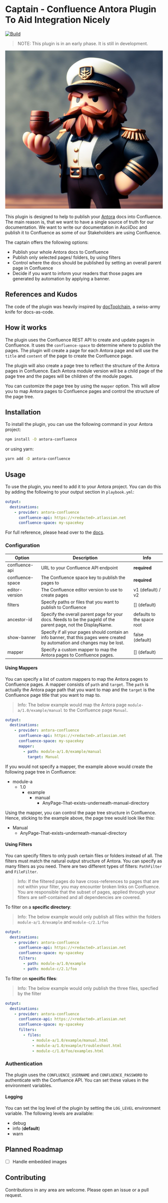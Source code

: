 # Captain - Confluence Antora Plugin To Aid Integration Nicely

[![Build](https://github.com/PacoVK/antora-confluence/actions/workflows/ci.yml/badge.svg)](https://github.com/PacoVK/antora-confluence/actions/workflows/ci.yml)

> NOTE: This plugin is in an early phase. It is still in development.

![Captain Logo](assets/captain.png)

This plugin is designed to help to publish your [Antora](https://antora.org/) docs into Confluence. The main reason is, that we want to have a single source of truth for our documentation. We want to write our documentation in AsciiDoc and publish it to Confluence as some of our Stakeholders are using Confluence.

The captain offers the following options:

- Publish your whole Antora docs to Confluence
- Publish only selected pages/ folders, by using filters
- Control where the docs should be published by setting an overall parent page in Confluence
- Decide if you want to inform your readers that those pages are generated by automation by applying a banner.

## References and Kudos

The code of the plugin was heavily inspired by [docToolchain](https://doctoolchain.org/docToolchain/v2.0.x/), a swiss-army knife for docs-as-code.

## How it works

The plugin uses the Confluence REST API to create and update pages in Confluence. It uses the `confluence-space` to determine where to publish the pages. The plugin will create a page for each Antora page and will use the `title` and `content` of the page to create the Confluence page.

The plugin will also create a page tree to reflect the structure of the Antora pages in Confluence. Each Antora module version will be a child page of the page tree and the pages will be children of the module pages.

You can customize the page tree by using the `mapper` option. This will allow you to map Antora pages to Confluence pages and control the structure of the page tree.

## Installation

To install the plugin, you can use the following command in your Antora project:

```sh
npm install -D antora-confluence
```

or using yarn:

```sh
yarn add -D antora-confluence
```

## Usage

To use the plugin, you need to add it to your Antora project. You can do this by adding the following to your output section in `playbook.yml`:

```yaml
output:
  destinations:
    - provider: antora-confluence
      confluence-api: https://<redacted>.atlassian.net
      confluence-space: my-spacekey
```

For full reference, please head over to the [docs](https://docs.antora.org/antora/latest/playbook/configure-output/).

### Configuration

| Option           | Description                                                                                                                  | Info                       |
| ---------------- | ---------------------------------------------------------------------------------------------------------------------------- | -------------------------- |
| confluence-api   | URL to your Confluence API endpoint                                                                                          | **required**               |
| confluence-space | The Confluence space key to publish the pages to                                                                             | **required**               |
| editor-version   | The Confluence editor version to use to create pages                                                                         | v1 (default) / v2          |
| filters          | Specify paths or files that you want to publish to Confluence                                                                | [] (default)               |
| ancestor-id      | Specify the overall parent page for your docs. Needs to be the pageId of the parent page, not the DisplayName.               | defaults to the space root |
| show-banner      | Specify if all your pages should contain an info banner, that this pages were created by automation and changes may be lost. | false (default)            |
| mapper           | Specify a custom mapper to map the Antora pages to Confluence pages.                                                         | [] (default)               |

#### Using Mappers

You can specify a list of custom mappers to map the Antora pages to Confluence pages. A mapper consists of `path` and `target`. The `path` is actually the Antora page path that you want to map and the `target` is the Confluence page title that you want to map to.

> Info: The below example would map the Antora page `module-a/1.0/example/manual` to the Confluence page `Manual`.

```yaml
output:
  destinations:
    - provider: antora-confluence
      confluence-api: https://<redacted>.atlassian.net
      confluence-space: my-spacekey
      mapper:
        - path: module-a/1.0/example/manual
          target: Manual
```

If you would not specify a mapper, the example above would create the following page tree in Confluence:

- module-a
  - 1.0
    - example
      - manual
        - AnyPage-That-exists-underneath-manual-directory

Using the mapper, you can control the page tree structure in Confluence. Hence, sticking to the example above, the page tree would look like this:

- Manual
  - AnyPage-That-exists-underneath-manual-directory

#### Using Filters

You can specify filters to only push certain files or folders instead of all. The filters must match the natural output structure of Antora. You can specify as many filters as you need. There are two different types of filters: `PathFilter` and `FileFilter`.

> Info: If the filtered pages do have cross-references to pages that are not within your filter, you may encounter broken links on Confluence. You are responsible that the subset of pages, applied through your filters are self-contained and all dependencies are covered.

To filter on a **specific directory**:

> Info: The below example would only publish all files within the folders `module-a/1.0/example` and `module-c/2.1/foo`

```yaml
output:
  destinations:
    - provider: antora-confluence
      confluence-api: https://<redacted>.atlassian.net
      confluence-space: my-spacekey
      filters:
        - path: module-a/1.0/example
        - path: module-c/2.1/foo
```

To filter on **specific files**:

> Info: The below example would only publish the three files, specfied by the filter

```yaml
output:
  destinations:
    - provider: antora-confluence
      confluence-api: https://<redacted>.atlassian.net
      confluence-space: my-spacekey
      filters:
        - files:
            - module-a/1.0/example/manual.html
            - module-a/1.0/example/troubleshoot.html
            - module-c/1.0/foo/examples.html
```

### Authentication

The plugin uses the `CONFLUENCE_USERNAME` and `CONFLUENCE_PASSWORD` to authenticate with the Confluence API. You can set these values in the environment variables.

#### Logging

You can set the log level of the plugin by setting the `LOG_LEVEL` environment variable. The following levels are available:

- debug
- info (**default**)
- warn

## Planned Roadmap

- [ ] Handle embedded images

## Contributing

Contributions in any area are welcome. Please open an issue or a pull request.
